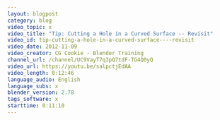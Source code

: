 ```yaml
---
layout: blogpost
category: blog
video_topic: x
video_title: "Tip: Cutting a Hole in a Curved Surface -- Revisit"
video_id: tip-cutting-a-hole-in-a-curved-surface----revisit
video_date: 2012-11-09
video_creator: CG Cookie - Blender Training
channel_url: /channel/UC9VayT7q3pQ7tdF-TG4Q0yQ
video_url: https://youtu.be/salpctjEdAA
video_length: 0:12:46
language_audio: English
language_subs: x
blender_version: 2.78
tags_software: x
starttime: 0:11:10
---
```

